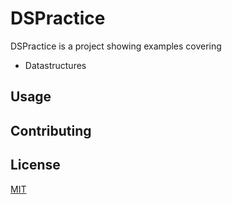 # DSPractice

DSPractice is a project showing examples covering 
- Datastructures

## Usage


## Contributing


## License
[MIT](https://choosealicense.com/licenses/mit/)